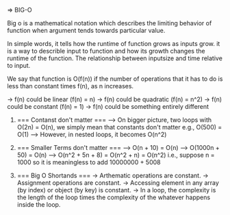 => BIG-O

Big o is a mathematical notation which describes the limiting behavior of function when argument tends towards
particular value.

In simple words, it tells how the runtime of function grows as inputs grow.
it is a way to describle input to function and how its growth changes the runtime of the function.
The relationship between inputsize and time relative to input.

We say that function is O(f(n)) if the number of operations that it has to do is less than constant times f(n),
as n increases.

-> f(n) could be linear (f(n) = n)
-> f(n) could be quadratic (f(n) = n^2)
-> f(n) could be constant (f(n) = 1)
-> f(n) could be something entirely different

1. === Contanst don't matter ===
   --> On bigger picture, two loops with O(2n) = O(n), we simply mean that constants don't matter e.g., O(500) = O(1)
   --> However, in nested loops, it becomes O(n^2)

2. === Smaller Terms don't matter ===
   --> O(n + 10) = O(n)
   --> O(1000n + 50) = O(n)
   --> O(n^2 + 5n + 8) = O(n^2 + n) = O(n^2) i.e., suppose n = 1000 so it is meaningless to add 10000000 + 5008

3. === Big O Shortands ===
   -> Arthematic operations are constant.
   -> Assignment operations are constant.
   -> Accessing element in any array (by index) or object (by key) is constant.
   -> In a loop, the complexity is the length of the loop times the complexity of the whatever happens inside the loop.
